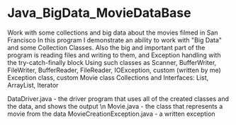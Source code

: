 # Java_BigData_MovieDataBase
Work with some collections and big data about the movies filmed in San Francisco
In this program I demonstrate an ability to work with "Big Data" and some Collection Classes.
Also the big and important part of the program is reading files and writing to them, and Exception handling with the try-catch-finally block
Using such classes as Scanner, BufferWriter, FileWriter, BufferReader, FileReader, IOException, custom (written by me) Exception class, custom Movie class
Collections and Interfaces: List, ArrayList, Iterator

DataDriver.java - the driver program that uses all of the created classes and the data, and shows the output \n
Movie.java - the class that represents a movie from the data
MovieCreationException.java - a written exception
